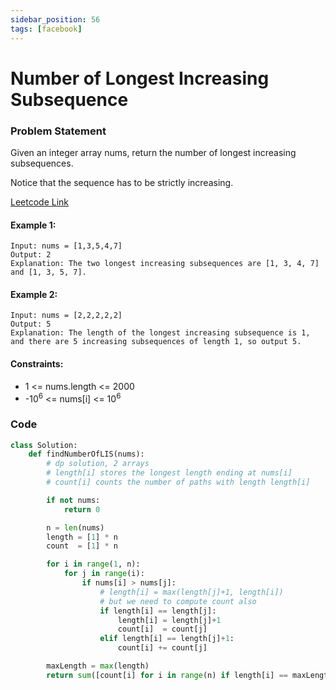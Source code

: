 ```yaml
---
sidebar_position: 56
tags: [facebook]
---
```


# Number of Longest Increasing Subsequence

### Problem Statement

Given an integer array nums, return the number of longest increasing subsequences.

Notice that the sequence has to be strictly increasing.

[Leetcode Link](https://leetcode.com/problems/number-of-longest-increasing-subsequence)

#### Example 1:

```
Input: nums = [1,3,5,4,7]
Output: 2
Explanation: The two longest increasing subsequences are [1, 3, 4, 7] and [1, 3, 5, 7].
```

#### Example 2:

```
Input: nums = [2,2,2,2,2]
Output: 5
Explanation: The length of the longest increasing subsequence is 1, and there are 5 increasing subsequences of length 1, so output 5.
```

#### Constraints:

- 1 <= nums.length <= 2000
- -10<sup>6</sup> <= nums[i] <= 10<sup>6</sup>

### Code

```python title="Python Code"
class Solution:
    def findNumberOfLIS(nums):
        # dp solution, 2 arrays
        # length[i] stores the longest length ending at nums[i]
        # count[i] counts the number of paths with length length[i]

        if not nums:
            return 0

        n = len(nums)
        length = [1] * n
        count  = [1] * n

        for i in range(1, n):
            for j in range(i):
                if nums[i] > nums[j]:
                    # length[i] = max(length[j]+1, length[i])
                    # but we need to compute count also
                    if length[i] == length[j]:
                        length[i] = length[j]+1
                        count[i]  = count[j]
                    elif length[i] == length[j]+1:
                        count[i] += count[j]

        maxLength = max(length)
        return sum([count[i] for i in range(n) if length[i] == maxLength])
```
